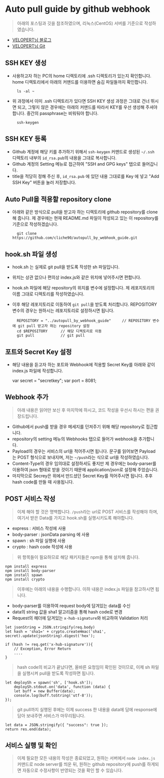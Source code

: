 # Auto pull guide by github webhook

> 아래의 포스팅과 깃을 참조하였으며, 리눅스(CentOS) 서버를 기준으로 작성하였습니다.
- [VELOPERT님 블로그](https://velopert.com/739)
- [VELOPERT님 Git](https://github.com/velopert/nodejs-github-webhook/blob/master/index.js)

## SSH KEY 생성
- 사용하고자 하는 PC의 home 디렉토리에 .ssh 디렉토리가 있는지 확인합니다. home 디렉토리에서 아래의 커맨드를 이용하면 숨김 파일들까지 확인합니다.

        ls -al ~
    
- 위 과정에서 이미 .ssh 디렉토리가 있다면 SSH KEY 생성 과정은 그대로 건너 뛰시면 되고, 그렇지 않은 경우에는 아래의 커맨드를 따라서 KEY를 우선 생성해 주셔야 합니다. 중간의 passphrase는 비워둬야 합니다.

        ssh-keygen

## SSH KEY 등록
- Github 계정에 해당 키를 추가하기 위해서 `ssh-keygen` 커맨드로 생성된 `~/.ssh` 디렉토리 내부의 `id_rsa.pub`의 내용을 그대로 복사합니다.
- Github 계정의 Setting 메뉴로 접근하여 "SSH and GPG keys" 탭으로 들어갑니다.
- title을 적당히 정해 주신 후, `id_rsa.pub` 에 있던 내용 그대로를 Key 에 넣고 "Add SSH Key" 버튼을 눌러 저장합니다.

## Auto Pull을 적용할 repository clone

- 아래와 같은 방식으로 pull을 받고자 하는 디렉토리에 github repository를 clone 해 줍니다. 제 경우에는 현재 README.md 파일이 작성되고 있는 이 repository를 기준으로 작성하겠습니다.

        git clone https://github.com/cliche90/autopull_by_webhook_guide.git
    
## hook.sh 파일 생성

- hook.sh 는 실제로 git pull을 받도록 작성한 sh 파일입니다.
- 위치는 상관 없으나 편의상 index.js와 같은 위치에 넣어주시면 편합니다.
- hook.sh 파일에 해당 repository의 위치를 변수에 설정합니다. 제 레포지토리의 이름 그대로 디렉토리를 작성하였습니다.
- 이후 해당 레포지토리로 이동하여 `git pull`을 받도록 처리합니다. REPOSITORY 변수의 경우는 원하시는 레포지토리로 설정하시면 됩니다.

        REPOSITORY = "../autopull_by_webhook_guide"     // REPOSITORY 변수에 git pull 받고자 하는 repository 설정
        cd $REPOSITORY      // 해당 디렉토리로 이동
        git pull            // git pull

## 포트와 Secret Key 설정

- 해당 내용을 듣고자 하는 포트와 Webhook에 적용할 Secret Key를 아래와 같이 index.js 파일에 작성합니다.

    var secret = "secretkey";
    var port = 8081;

## Webhook 추가

> 아래 내용은 읽어만 보신 후 마지막에 하시고, 코드 작성을 우선시 하시는 편을 권장드립니다.

- Github에서 push를 받을 경우 메세지를 던져주기 위해 해당 repository로 접근합니다.
- repository의 setting 메뉴의 Webhooks 탭으로 들어가 webhook을 추가합니다.
- Payload의 경우는 서비스의 url을 적어주시면 됩니다. 문구를 읽어보면 Payload는 POST 형식으로 보내지며, 저는 `~/push`라는 식으로 url을 작성하였습니다.
- Content-Type의 경우 임의대로 설정하셔도 좋지만 제 경우에는 body-parser를 이용하여 json 형태로 받을 것이기 때문에 application/json로 설정해 주었습니다.
- 마지막으로 Secrey은 위에서 만드셨던 Secret Key를 적어주시면 됩니다. 추후 hash code를 만들 때 사용됩니다.

## POST 서비스 작성

> 이제 해야 할 것은 명백합니다. `/push`라는 url로 POST 서비스를 작성해야 하며, 여기서 받은 Data를 가지고 hook.sh를 실행시키도록 해야합니다.

- express : 서비스 작성에 사용
- body-parser : jsonData parsing 에 사용
- spawn : sh 파일 실행에 사용
- crypto : hash code 작성에 사용

> 위 항목들이 필요하므로 해당 패키지들은 npm을 통해 설치해 줍니다.

    npm install express
    npm install body-parser
    npm install spawn
    npm install crypto

> 이후에는 아래의 내용을 수행합니다. 이하 내용은 index.js 파일을 참고하시면 됩니다.
- body-parser를 이용하여 request body에 담겨있는 data를 수신
- data의 string 값을 sha1 알고리즘을 통해 hash code로 변경
- Request의 헤더에 담겨있는 `x-hub-signature`와 비교하여 Validation 처리
>
    let jsonString = JSON.stringify(req.body)
    let hash = 'sha1=' + crypto.createHmac('sha1', secret).update(jsonString).digest('hex');

    if (hash != req.get('x-hub-signature')){
        // Exception, Error Return
        ....
    }

> hash code의 비교가 끝났다면, 올바른 요청임이 확인된 것이므로, 이제 sh 파일을 실행시켜 pull을 받도록 작성하면 됩니다.

    let deploySh = spawn('sh', ['hook.sh']);
        deploySh.stdout.on('data', function (data) {
        let buff = new Buffer(data);
        console.log(buff.toString('utf-8'));
    });

> git pull까지 실행된 후에는 이제 success 한 내용을 data에 담에 response에 담아 보내주면 서비스가 마무리됩니다.

    let data = JSON.stringify({ "success": true });
    return res.end(data);

## 서비스 실행 및 확인

> 이제 필요한 모든 내용의 작성은 종료되었고, 원하는 서버에서 `node index.js` 커맨드로 node server를 띄운 뒤, 원하는 github repository에 push를 하게되면 자동으로 수정사항이 반영되는 것을 확인 할 수 있습니다.
